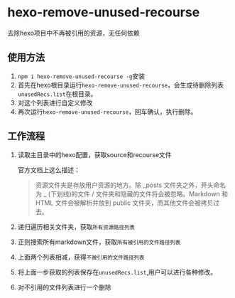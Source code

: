 # hexo-remove-unused-recourse

去除hexo项目中不再被引用的资源，无任何依赖

## 使用方法
1. `npm i hexo-remove-unused-recourse -g`安装
2. 首先在hexo根目录运行`hexo-remove-unused-recourse`，会生成待删除列表`unusedRecs.list`在根目录。
3. 对这个列表进行自定义修改
4. 再次运行`hexo-remove-unused-recourse`，回车确认，执行删除。

## 工作流程
1. 读取主目录中的hexo配置，获取source和recourse文件

	官方文档上这么描述：
	> 资源文件夹是存放用户资源的地方。除 _posts 文件夹之外，开头命名为 _ (下划线)的文件 / 文件夹和隐藏的文件将会被忽略。Markdown 和 HTML 文件会被解析并放到 public 文件夹，而其他文件会被拷贝过去。

2. 递归遍历相关文件夹，获取`所有资源路径列表`
3. 正则搜索所有markdown文件，获取`所有被引用的文件路径列表`
4. 上面两个列表相减，获得`不被引用的文件路径列表`
5. 将上面一步获取的列表保存在`unusedRecs.list`,用户可以进行各种修改。
6. 对不引用的文件列表进行一个删除

